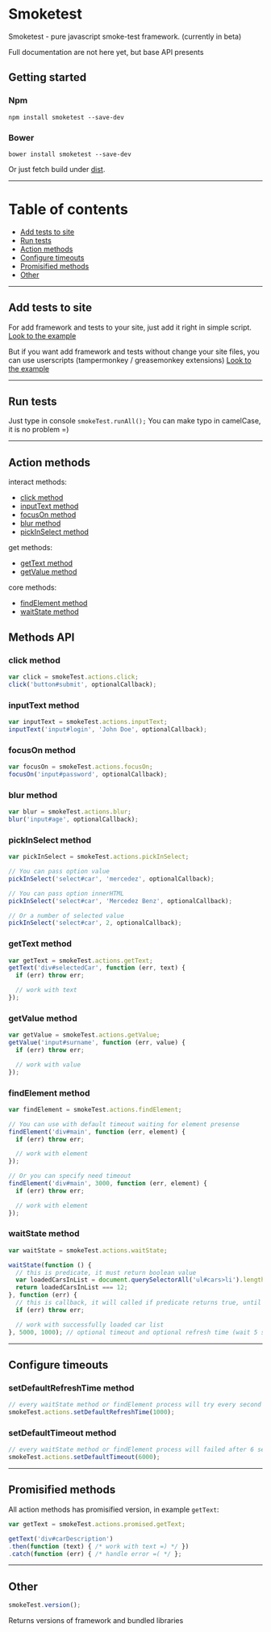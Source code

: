 # **Smoketest**

Smoketest - pure javascript smoke-test framework. (currently in beta)

Full documentation are not here yet, but base API presents

## Getting started

### Npm

    npm install smoketest --save-dev

### Bower

    bower install smoketest --save-dev

Or just fetch build under [dist](https://github.com/evegreen/smoketest/tree/master/dist).

---

# Table of contents
- [Add tests to site](#add-tests-to-site)
- [Run tests](#run-tests)
- [Action methods](#action-methods)
- [Configure timeouts](#configure-timeouts)
- [Promisified methods](#promisified-methods)
- [Other](#other)

---

## Add tests to site

For add framework and tests to your site, just add it right in simple script.
[Look to the example](https://github.com/evegreen/smoketest/blob/master/tests/regression/exampleApp.html)

But if you want add framework and tests without change your site files, you can use userscripts (tampermonkey / greasemonkey extensions)
[Look to the example](https://github.com/evegreen/smoketest/blob/master/tests/regression/userScriptExample.js)

---

## Run tests

Just type in console `smokeTest.runAll();`
You can make typo in camelCase, it is no problem =)

---

## Action methods

interact methods:
- [click method](#click-method)
- [inputText method](#inputtext-method)
- [focusOn method](#focuson-method)
- [blur method](#blur-method)
- [pickInSelect method](#pickinselect-method)

get methods:
- [getText method](#gettext-method)
- [getValue method](#getvalue-method)

core methods:
- [findElement method](#findelement-method)
- [waitState method](#waitstate-method)



## Methods API

### click method
```js
var click = smokeTest.actions.click;
click('button#submit', optionalCallback);
```


### inputText method
```js
var inputText = smokeTest.actions.inputText;
inputText('input#login', 'John Doe', optionalCallback);
```


### focusOn method
```js
var focusOn = smokeTest.actions.focusOn;
focusOn('input#password', optionalCallback);
```


### blur method
```js
var blur = smokeTest.actions.blur;
blur('input#age', optionalCallback);
```


### pickInSelect method
```js
var pickInSelect = smokeTest.actions.pickInSelect;

// You can pass option value
pickInSelect('select#car', 'mercedez', optionalCallback);

// You can pass option innerHTML
pickInSelect('select#car', 'Mercedez Benz', optionalCallback);

// Or a number of selected value
pickInSelect('select#car', 2, optionalCallback);
```


### getText method
```js
var getText = smokeTest.actions.getText;
getText('div#selectedCar', function (err, text) {
  if (err) throw err;

  // work with text
});
```


### getValue method
```js
var getValue = smokeTest.actions.getValue;
getValue('input#surname', function (err, value) {
  if (err) throw err;

  // work with value
});
```


### findElement method
```js
var findElement = smokeTest.actions.findElement;

// You can use with default timeout waiting for element presense
findElement('div#main', function (err, element) {
  if (err) throw err;

  // work with element
});

// Or you can specify need timeout
findElement('div#main', 3000, function (err, element) {
  if (err) throw err;

  // work with element
});
```


### waitState method
```js
var waitState = smokeTest.actions.waitState;

waitState(function () {
  // this is predicate, it must return boolean value
  var loadedCarsInList = document.querySelectorAll('ul#cars>li').length;
  return loadedCarsInList === 12;
}, function (err) {
  // this is callback, it will called if predicate returns true, until timeout done
  if (err) throw err;

  // work with successfully loaded car list
}, 5000, 1000); // optional timeout and optional refresh time (wait 5 seconds and check predicate every second)
```

---

## Configure timeouts

### setDefaultRefreshTime method
```js
// every waitState method or findElement process will try every second
smokeTest.actions.setDefaultRefreshTime(1000);
```


### setDefaultTimeout method
```js
// every waitState method or findElement process will failed after 6 seconds
smokeTest.actions.setDefaultTimeout(6000);
```

---

## Promisified methods
All action methods has promisified version, in example `getText`:
```js
var getText = smokeTest.actions.promised.getText;

getText('div#carDescription')
.then(function (text) { /* work with text =) */ })
.catch(function (err) { /* handle error =( */ };
```

---

## Other
```js
smokeTest.version();
```
Returns versions of framework and bundled libraries
